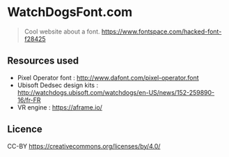 # WatchDogsFont.com
> Cool website about a font. https://www.fontspace.com/hacked-font-f28425


## Resources used
- Pixel Operator font : http://www.dafont.com/pixel-operator.font
- Ubisoft Dedsec design kits : http://watchdogs.ubisoft.com/watchdogs/en-US/news/152-259890-16/fr-FR
- VR engine : https://aframe.io/

## Licence
CC-BY https://creativecommons.org/licenses/by/4.0/

